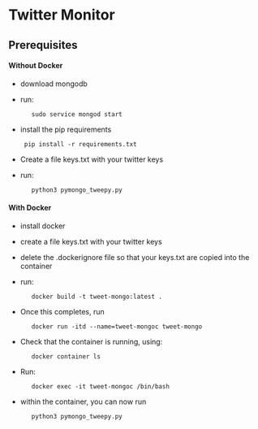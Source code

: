 # Twitter Monitor

## Prerequisites

#### Without Docker

* download mongodb

* run:

         sudo service mongod start

* install the pip requirements

   	   pip install -r requirements.txt

* Create a file keys.txt with your twitter keys

* run:

         python3 pymongo_tweepy.py


#### With Docker

* install docker

* create a file keys.txt with your twitter keys

* delete the .dockerignore file so that your keys.txt are copied into the container

* run:

         docker build -t tweet-mongo:latest .

* Once this completes, run

         docker run -itd --name=tweet-mongoc tweet-mongo

* Check that the container is running, using:

         docker container ls

* Run:

         docker exec -it tweet-mongoc /bin/bash

* within the container, you can now run

         python3 pymongo_tweepy.py
